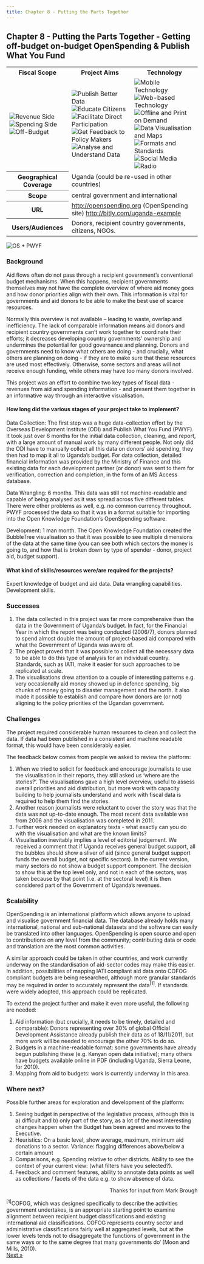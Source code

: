 ```yaml
---
title: Chapter 8 - Putting the Parts Together
---
```


## Chapter 8 - Putting the Parts Together - Getting off-budget on-budget OpenSpending & Publish What You Fund

<table class="iconmatrix">
    <tr class="icons">
        <th class="inner">Fiscal Scope</th>
        <th class="inner">Project Aims</th>
        <th>Technology</th>
    </tr>
    <tr class="iconbar">
        <td class="inner">
            <img src="../images/revenue.png" class="" title="Revenue Side" />
            <img src="../images/spending.png" class="" title="Spending Side" />
            <img src="../images/invisible_money.png" class="" title="Off-Budget" />
        </td>
        <td class="inner">
            <img src="../images/upload.png" class="" title="Publish Better Data" />
            <img src="../images/educate.png" class="" title="Educate Citizens" />
            <img src="../images/citizen.png" class="" title="Facilitate Direct Participation"/>
            <img src="../images/decision-maker.png" class="" title="Get Feedback to Policy Makers" />
            <img src="../images/data_analysis.png" class="" title="Analyse and Understand Data" />
        </td>
        <td>
            <img src="../images/mobile.png" class="no" title="Mobile Technology" />
            <img src="../images/web.png" class="" title="Web-based Technology" />
            <img src="../images/offline.png" class="no" title="Offline and Print on Demand" />
            <img src="../images/piechart.png" class="" title="Data Visualisation and Maps" />
            <img src="../images/standards.png" class="" title="Formats and Standards" />
            <img src="../images/social_media.png" class="no" title="Social Media" />
            <img src="../images/radio.png" class="no" title="Radio" />
        </td>
    </tr>
    <tr>
        <th class="inner">Geographical Coverage</th>
        <td colspan="2">Uganda (could be re-used in other countries)</td>
    </tr>
    <tr>
	        <th class="inner">Scope</th>
	        <td colspan="2"> central government and international</td>
	</tr>
    <tr>
        <th class="inner">URL</th>
        <td colspan="2"><a href="http://openspending.org">http://openspending.org</a> (OpenSpending site)  <a href="http://bitly.com/uganda-example">http://bitly.com/uganda-example</a>
	</td>
    </tr>
    <tr>
        <th class="inner">Users/Audiences</th>
        <td colspan="2">Donors, recipient country governments, citizens, NGOs. </td>
    </tr>
</table>

<img alt="OS + PWYF" src="http://farm8.staticflickr.com/7092/7272477056_b1cf5eafd2_o.jpg" class="screenshot" />

### Background
Aid flows often do not pass through a recipient government’s conventional budget mechanisms. When this happens, recipient governments themselves may not have the complete overview of where aid money goes and how donor priorities align with their own. This information is vital for governments and aid donors to be able to make the best use of scarce resources.

Normally this overview is not available – leading to waste, overlap and inefficiency. The lack of comparable information means aid donors and recipient country governments can’t work together to coordinate their efforts; it decreases developing country governments’ ownership and undermines the potential for good governance and planning. Donors and governments need to know what others are doing - and crucially, what others are planning on doing - if they are to make sure that these resources are used most effectively. Otherwise, some sectors and areas will not receive enough funding, while others may have too many donors involved.

This project was an effort to combine two key types of fiscal data - revenues from aid and spending information - and present them together in an informative way through an interactive visualisation.

#### How long did the various stages of your project take to implement?

Data Collection: The first step was a huge data-collection effort by the Overseas Development Institute (ODI) and Publish What You Fund (PWYF). It took just over 6 months for the initial data collection, cleaning, and report, with a large amount of manual work by many different people. Not only did the ODI have to manually collect all this data on donors’ aid spending, they then had to map it all to Uganda’s budget. For data collection, detailed financial information was provided by the Ministry of Finance and this existing data for each development partner (or donor) was sent to them for verification, correction and completion, in the form of an MS Access database.

Data Wrangling: 6 months. This data was still not machine-readable and capable of being analysed as it was spread across five different tables. There were other problems as well, e.g. no common currency throughout. PWYF processed the data so that it was in a format suitable for importing into the Open Knowledge Foundation’s OpenSpending software.

Development: 1 man month. The Open Knowledge Foundation created the BubbleTree visualisation so that it was possible to see multiple dimensions of the data at the same time (you can see both which sectors the money is going to, and how that is broken down by type of spender - donor, project aid, budget support).

#### What kind of skills/resources were/are required for the projects?

Expert knowledge of budget and aid data. Data wrangling capabilities. Development skills.

### Successes

1. The data collected in this project was far more comprehensive than the data in the Government of Uganda’s budget. In fact, for the Financial Year in which the report was being conducted (2006/7), donors planned to spend almost double the amount of project-based aid compared with what the Government of Uganda was aware of.
2. The project proved that it was possible to collect all the necessary data to be able to do this type of analysis for an individual country. Standards, such as IATI, make it easier for such approaches to be replicated at scale.
3. The visualisations drew attention to a couple of interesting patterns e.g. very occasionally aid money showed up in defence spending, big chunks of money going to disaster management and the north. It also made it possible to establish and compare how donors are (or not) aligning to the policy priorities of the Ugandan government.

### Challenges

The project required considerable human resources to clean and collect the data. If data had been published in a consistent and machine readable format, this would have been considerably easier.

The feedback below comes from people we asked to review the platform:

1. When we tried to solicit for feedback and encourage journalists to use the visualisation in their reports, they still asked us ‘where are the stories?’. The visualisations gave a high level overview, useful to assess overall priorities and aid distribution, but more work with capacity building to help journalists understand and work with fiscal data is required to help them find the stories.
2. Another reason journalists were reluctant to cover the story was that the data was not up-to-date enough. The most recent data available was from 2006 and the visualisation was completed in 2011.
3. Further work needed on explanatory texts - what exactly can you do with the visualisation and what are the known limits?
4. Visualisation inevitably implies a level of editorial judgement. We received a comment that if Uganda receives general budget support, all the bubbles should show a sliver of aid (since general budget support funds the overall budget, not specific sectors). In the current version, many sectors do not show a budget support component. The decision to show this at the top level only, and not in each of the sectors, was taken because by that point (i.e. at the sectoral level) it is then considered part of the Government of Uganda’s revenues.

### Scalability

OpenSpending is an international platform which allows anyone to upload and visualise government financial data. The database already holds many international, national and sub-national datasets and the software can easily be translated into other languages. OpenSpending is open source and open to contributions on any level from the community; contributing data or code and translation are the most common activities.

A similar approach could be taken in other countries, and work currently underway on the standardisation of aid-sector codes may make this easier. In addition, possibilities of mapping IATI compliant aid data onto COFOG compliant budgets are being researched, although more granular standards may be required in order to accurately represent the data<sup>[1]</sup>. If standards were widely adopted, this approach could be replicated.

To extend the project further and make it even more useful, the following are needed:

1. Aid information (but crucially, it needs to be timely, detailed and comparable): Donors representing over 30% of global Official Development Assistance already publish their data as of 18/11/2011, but more work will be needed to encourage the other 70% to do so.
2. Budgets in a machine-readable format: some governments have already begun publishing these (e.g. Kenyan open data initiative); many others have budgets available online in PDF (including Uganda, Sierra Leone, for 2010).
3. Mapping from aid to budgets: work is currently underway in this area.

### Where next?

Possible further areas for exploration and development of the platform:

1. Seeing budget in perspective of the legislative process, although this is a) difficult and b) only part of the story, as a lot of the most interesting changes happen when the Budget has been agreed and moves to the Executive.
2. Heuristics: On a basic level, show average, maximum, minimum aid donations to a sector. Variance: flagging differences above/below a certain amount
3. Comparisons, e.g. Spending relative to other districts. Ability to see the context of your current view: (what filters have you selected?).
4. Feedback and comment features, ability to annotate data points as well as collections / facets of the data e.g. to show absence of data.

<p style="text-align: right">Thanks for input from Mark Brough</p>

<div class='footnote'>
    <sup>[1]</sup>COFOG, which was designed specifically to describe the activities government undertakes, is an appropriate starting point to examine alignment between recipient budget classifications and existing international aid classifications. COFOG represents country sector and administrative classifications fairly well at aggregated levels, but at the lower levels tends not to disaggregate the functions of government in the same ways or to the same degree that many governments do‘ (Moon and Mills, 2010).
</div>

<div class="pull-right"><a class="btn btn-default btn-mini" href="../chapter9-intro">Next &raquo;</a></div>

